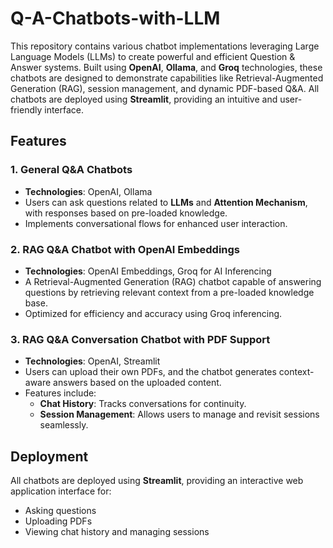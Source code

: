 # Q-A-Chatbots-with-LLM  

This repository contains various chatbot implementations leveraging Large Language Models (LLMs) to create powerful and efficient Question & Answer systems. Built using **OpenAI**, **Ollama**, and **Groq** technologies, these chatbots are designed to demonstrate capabilities like Retrieval-Augmented Generation (RAG), session management, and dynamic PDF-based Q&A. All chatbots are deployed using **Streamlit**, providing an intuitive and user-friendly interface.  

## Features  

### 1. **General Q&A Chatbots**  
- **Technologies**: OpenAI, Ollama  
- Users can ask questions related to **LLMs** and **Attention Mechanism**, with responses based on pre-loaded knowledge.  
- Implements conversational flows for enhanced user interaction.  

### 2. **RAG Q&A Chatbot with OpenAI Embeddings**  
- **Technologies**: OpenAI Embeddings, Groq for AI Inferencing  
- A Retrieval-Augmented Generation (RAG) chatbot capable of answering questions by retrieving relevant context from a pre-loaded knowledge base.  
- Optimized for efficiency and accuracy using Groq inferencing.  

### 3. **RAG Q&A Conversation Chatbot with PDF Support**  
- **Technologies**: OpenAI, Streamlit  
- Users can upload their own PDFs, and the chatbot generates context-aware answers based on the uploaded content.  
- Features include:  
  - **Chat History**: Tracks conversations for continuity.  
  - **Session Management**: Allows users to manage and revisit sessions seamlessly.  

## Deployment  

All chatbots are deployed using **Streamlit**, providing an interactive web application interface for:  
- Asking questions  
- Uploading PDFs  
- Viewing chat history and managing sessions  
